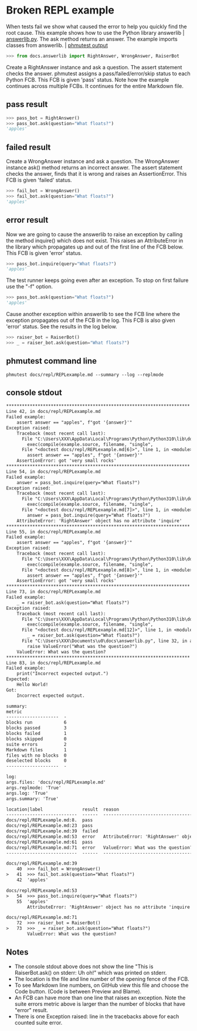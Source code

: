 # Broken REPL example

When tests fail we show what caused the error to help you quickly find the root cause.
This example shows how to use the Python library answerlib
| [answerlib.py](../answerlib_py.md).  The ask method returns an answer.
The example imports classes from answerlib. | [phmutest output](#console-stdout)

```python
>>> from docs.answerlib import RightAnswer, WrongAnswer, RaiserBot
```

Create a RightAnswer instance
and ask a question.
The assert statement checks the answer.
phmutest assigns a pass/failed/error/skip status to each Python FCB.
This FCB is given 'pass' status.
Note how the example continues across multiple FCBs.
It continues for the
entire Markdown file.

## pass result

```python
>>> pass_bot = RightAnswer()
>>> pass_bot.ask(question="What floats?")
'apples'
```

## failed result

Create a WrongAnswer instance and ask a question.
The WrongAnswer instance ask() method returns an
incorrect answer.
The assert statement checks the answer,
finds that
it is wrong and raises an AssertionError.
This FCB is given 'failed' status.

```python
>>> fail_bot = WrongAnswer()
>>> fail_bot.ask(question="What floats?")
'apples'
```

## error result

Now we are going to cause the answerlib to raise an
exception by calling the method inquire() which does not exist.
This raises an AttributeError in the library which propagates
up and out of the first line of the FCB below.
This FCB is given 'error' status.

```python
>>> pass_bot.inquire(query="What floats?")
'apples'
```

The test runner keeps going even after an exception. To stop
on first failure use the "-f" option.

```python
>>> pass_bot.ask(question="What floats?")
'apples'
```

Cause another exception within answerlib to see the FCB line
where the exception propagates out of the FCB in the log.
This FCB is also given 'error' status. See the results in the
log below.

```python
>>> raiser_bot = RaiserBot()
>>> _ = raiser_bot.ask(question="What floats?")
```

## phmutest command line

```shell
phmutest docs/repl/REPLexample.md --summary --log --replmode
```

## console stdout

```txt
**********************************************************************
Line 42, in docs/repl/REPLexample.md
Failed example:
    assert answer == "apples", f"got '{answer}'"
Exception raised:
    Traceback (most recent call last):
      File "C:\Users\XXX\AppData\Local\Programs\Python\Python310\lib\doctest.py", line 1350, in __run
        exec(compile(example.source, filename, "single",
      File "<doctest docs/repl/REPLexample.md[6]>", line 1, in <module>
        assert answer == "apples", f"got '{answer}'"
    AssertionError: got 'very small rocks'
**********************************************************************
Line 54, in docs/repl/REPLexample.md
Failed example:
    answer = pass_bot.inquire(query="What floats?")
Exception raised:
    Traceback (most recent call last):
      File "C:\Users\XXX\AppData\Local\Programs\Python\Python310\lib\doctest.py", line 1350, in __run
        exec(compile(example.source, filename, "single",
      File "<doctest docs/repl/REPLexample.md[7]>", line 1, in <module>
        answer = pass_bot.inquire(query="What floats?")
    AttributeError: 'RightAnswer' object has no attribute 'inquire'
**********************************************************************
Line 55, in docs/repl/REPLexample.md
Failed example:
    assert answer == "apples", f"got '{answer}'"
Exception raised:
    Traceback (most recent call last):
      File "C:\Users\XXX\AppData\Local\Programs\Python\Python310\lib\doctest.py", line 1350, in __run
        exec(compile(example.source, filename, "single",
      File "<doctest docs/repl/REPLexample.md[8]>", line 1, in <module>
        assert answer == "apples", f"got '{answer}'"
    AssertionError: got 'very small rocks'
**********************************************************************
Line 73, in docs/repl/REPLexample.md
Failed example:
    _ = raiser_bot.ask(question="What floats?")
Exception raised:
    Traceback (most recent call last):
      File "C:\Users\XXX\AppData\Local\Programs\Python\Python310\lib\doctest.py", line 1350, in __run
        exec(compile(example.source, filename, "single",
      File "<doctest docs/repl/REPLexample.md[12]>", line 1, in <module>
        _ = raiser_bot.ask(question="What floats?")
      File "C:\Users\XXX\Documents\u0\docs\answerlib.py", line 32, in ask
        raise ValueError("What was the question?")
    ValueError: What was the question?
**********************************************************************
Line 83, in docs/repl/REPLexample.md
Failed example:
    print("Incorrect expected output.")
Expected:
    Hello World!
Got:
    Incorrect expected output.

summary:
metric
--------------------  -
blocks run            6
blocks passed         3
blocks failed         1
blocks skipped        0
suite errors          2
Markdown files        1
files with no blocks  0
deselected blocks     0
--------------------  -

log:
args.files: 'docs/repl/REPLexample.md'
args.replmode: 'True'
args.log: 'True'
args.summary: 'True'

location|label               result  reason
---------------------------  ------  ---------------------------------------------------------------
docs/repl/REPLexample.md:8.  pass
docs/repl/REPLexample.md:23  pass
docs/repl/REPLexample.md:39  failed
docs/repl/REPLexample.md:53  error   AttributeError: 'RightAnswer' object has no attribute 'inquire'
docs/repl/REPLexample.md:61  pass
docs/repl/REPLexample.md:71  error   ValueError: What was the question?
---------------------------  ------  ---------------------------------------------------------------

docs/repl/REPLexample.md:39
    40  >>> fail_bot = WrongAnswer()
>   41  >>> fail_bot.ask(question="What floats?")
    42  'apples'

docs/repl/REPLexample.md:53
>   54  >>> pass_bot.inquire(query="What floats?")
    55  'apples'
        AttributeError: 'RightAnswer' object has no attribute 'inquire'

docs/repl/REPLexample.md:71
    72  >>> raiser_bot = RaiserBot()
>   73  >>> _ = raiser_bot.ask(question="What floats?")
        ValueError: What was the question?
```

## Notes

- The console stdout above does not show the line
  "This is RaiserBot.ask() on stderr: Uh oh!" which was printed
  on stderr.
- The location is the file and line number of the opening fence of the FCB.
- To see Markdown line numbers, on GitHub view this file and choose
  the Code button. (Code is between Preview and Blame).
- An FCB can have more than one line that raises an exception. Note the
  suite errors metric above is larger than the number of blocks that
  have "error" result.
- There is one Exception raised: line in the tracebacks above for
  each counted suite error.
